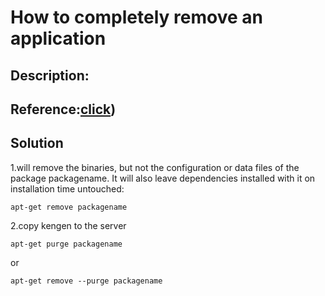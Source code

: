 # How to completely remove an application
## Description:
## Reference:[click](http://askubuntu.com/questions/187888/what-is-the-correct-way-to-completely-remove-an-application))
## Solution
1.will remove the binaries, but not the configuration or data files of the package packagename. It will also leave dependencies installed with it on installation time untouched:
<!--lang:bash-->
    apt-get remove packagename
2.copy kengen to the server
<!--lang:bash-->
    apt-get purge packagename
or
<!--lang:bash-->
    apt-get remove --purge packagename
